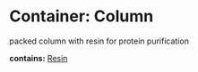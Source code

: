 # Container: Column

packed column with resin for protein purification

  **contains:** <a href='#' onclick='easy_select("Sample Types", "Resin")'>Resin</a>


